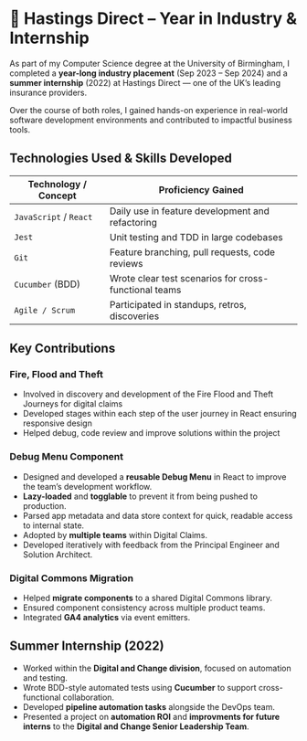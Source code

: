 # 🏢 Hastings Direct – Year in Industry & Internship

As part of my Computer Science degree at the University of Birmingham, I completed a **year-long industry placement** (Sep 2023 – Sep 2024) and a **summer internship** (2022) at Hastings Direct — one of the UK’s leading insurance providers.

Over the course of both roles, I gained hands-on experience in real-world software development environments and contributed to impactful business tools.

## Technologies Used & Skills Developed

| Technology / Concept       | Proficiency Gained                              |
|----------------------------|--------------------------------------------------|
| `JavaScript` / `React`     | Daily use in feature development and refactoring |
| `Jest`                     | Unit testing and TDD in large codebases          |
| `Git`                      | Feature branching, pull requests, code reviews   |
| `Cucumber` (BDD)           | Wrote clear test scenarios for cross-functional teams |
| `Agile / Scrum`            | Participated in standups, retros, discoveries    |

## Key Contributions
### Fire, Flood and Theft
- Involved in discovery and development of the Fire Flood and Theft Journeys for digital claims
- Developed stages within each step of the user journey in React ensuring responsive design
- Helped debug, code review and improve solutions within the project

### Debug Menu Component

- Designed and developed a **reusable Debug Menu** in React to improve the team’s development workflow.
- **Lazy-loaded** and **togglable** to prevent it from being pushed to production.
- Parsed app metadata and data store context for quick, readable access to internal state.
- Adopted by **multiple teams** within Digital Claims.
- Developed iteratively with feedback from the Principal Engineer and Solution Architect.

### Digital Commons Migration

- Helped **migrate components** to a shared Digital Commons library.
- Ensured component consistency across multiple product teams.
- Integrated **GA4 analytics** via event emitters.

## Summer Internship (2022)

- Worked within the **Digital and Change division**, focused on automation and testing.
- Wrote BDD-style automated tests using **Cucumber** to support cross-functional collaboration.
- Developed **pipeline automation tasks** alongside the DevOps team.
- Presented a project on **automation ROI** and **improvments for future interns** to the **Digital and Change Senior Leadership Team**.


